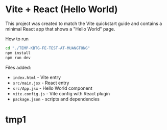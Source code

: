# Vite + React (Hello World)

This project was created to match the Vite quickstart guide and contains a minimal React app that shows a "Hello World" page.

How to run

```bash
cd "./TEMP-KBTG-FE-TEST-AT-MUANGTONG"
npm install
npm run dev
```

Files added:
- `index.html` - Vite entry
- `src/main.jsx` - React entry
- `src/App.jsx` - Hello World component
- `vite.config.js` - Vite config with React plugin
- `package.json` - scripts and dependencies

# tmp1
